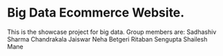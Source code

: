 # Big Data Ecommerce Website.

This is the showcase project for big data.
Group members are:
	Sadhashiv Sharma
	Chandrakala Jaiswar
	Neha Betgeri
	Ritaban Sengupta
	Shailesh Mane
